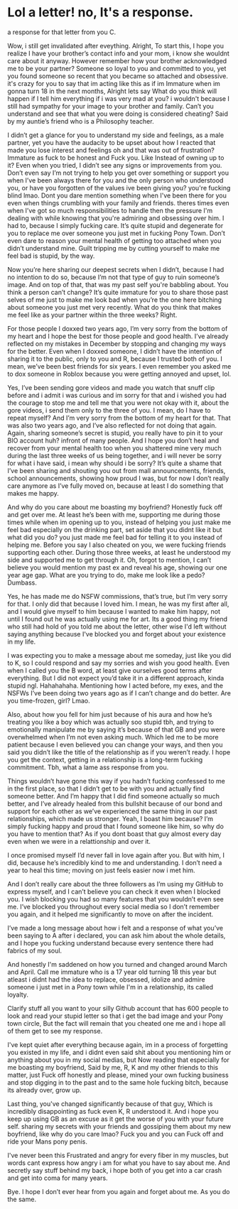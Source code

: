 # Lol a letter! no, It's a response.
a response for that letter from you C.

Wow, i still get invalidated after eveything.
Alright, To start this, I hope you realize I have your brother’s contact info and your mom, i know she wouldnt care about it anyway. However remember how your brother acknowledged me to be your partner? Someone so loyal to you and committed to you, yet you found someone so recent that you became so attached and obsessive. it's crazy for you to say that im acting like this as if im Immature when im gonna turn 18 in the next months, Alright lets say What do you think will happen if I tell him everything if i was very mad at you? i wouldn't because I still had sympathy for your image to your brother and family. Can’t you understand and see that what you were doing is considered cheating? Said by my auntie’s friend who is a Philosophy teacher. 

I didn’t get a glance for you to understand my side and feelings, as a male partner, yet you have the audacity to be upset about how I reacted that made you lose interest and feelings oh and that was out of frustration? Immature as fuck to be honest and Fuck you. Like Instead of owning up to it? Even when you tried, I didn’t see any signs or improvements from you. Don’t even say I’m not trying to help you get over something or support you when I’ve been always there for you and the only person who understood you, or have you forgotten of the values ive been giving you? you're fucking blind lmao. Dont you dare mention something when I've been there for you even when things crumbling with your family and friends. theres times even when I’ve got so much responsibilities to handle then the pressure I'm dealing with while knowing that you're admiring and obsessing over him. I had to, because I simply fucking care. It’s quite stupid and degenerate for you to replace me over someone you just met in fucking Pony Town. Don’t even dare to reason your mental health of getting too attached when you didn’t understand mine. Guilt tripping me by cutting yourself to make me feel bad is stupid, by the way.

Now you’re here sharing our deepest secrets when I didn’t, because I had no intention to do so, because I’m not that type of guy to ruin someone’s image. And on top of that, that was my past self you're babbling about. You think a person can’t change? It’s quite immature for you to share those past selves of me just to make me look bad when you’re the one here bitching about someone you just met very recently. What do you think that makes me feel like as your partner within the three weeks? Right.

For those people I doxxed two years ago, I’m very sorry from the bottom of my heart and I hope the best for those people and good health. I’ve already reflected on my mistakes in December by stopping and changing my ways for the better. Even when I doxxed someone, I didn’t have the intention of sharing it to the public, only to you and R, because I trusted both of you. I mean, we’ve been best friends for six years. I even remember you asked me to dox someone in Roblox because you were getting annoyed and upset, lol.

Yes, I’ve been sending gore videos and made you watch that snuff clip before and i admit i was curious and im sorry for that and i wished you had the courage to stop me and tell me that you were not okay with it, about the gore videos, i send them only to the three of you. I mean, do I have to repeat myself? And I’m very sorry from the bottom of my heart for that. That was also two years ago, and I’ve also reflected for not doing that again. Again, sharing someone’s secret is stupid, you really have to pin it to your BIO account huh? infront of many people. And I hope you don’t heal and recover from your mental health too when you shattered mine very much during the last three weeks of us being together, and i will never be sorry for what i have said, i mean why should i be sorry? It’s quite a shame that I’ve been sharing and shouting you out from mall announcements, friends, school announcements, showing how proud I was, but for now I don’t really care anymore as I’ve fully moved on, because at least I do something that makes me happy.

And why do you care about me boasting my boyfriend? Honestly fuck off and get over me. At least he’s been with me, supporting me during those times while when im opening up to you, instead of helping you just make me feel bad especially on the drinking part, set aside that you didnt like it but what did you do? you just made me feel bad for telling it to you instead of helping me. Before you say I also cheated on you, we were fucking friends supporting each other. During those three weeks, at least he understood my side and supported me to get through it. Oh, forgot to mention, I can’t believe you would mention my past ex and reveal his age, showing our one year age gap. What are you trying to do, make me look like a pedo? Dumbass.

Yes, he has made me do NSFW commissions, that’s true, but I’m very sorry for that. I only did that because I loved him. I mean, he was my first after all, and I would give myself to him because I wanted to make him happy, not until I found out he was actually using me for art. Its a good thing my friend who still had hold of you told me about the letter, other wise I'd left without saying anything because I've blocked you and forget about your existence in my life. 

I was expecting you to make a message about me someday, just like you did to K, so I could respond and say my sorries and wish you good health. Even when I called you the B word, at least give ourselves good terms after everything. But I did not expect you’d take it in a different approach, kinda stupid ngl. Hahahahaha. Mentioning how I acted before, my exes, and the NSFWs I’ve been doing two years ago as if I can’t change and do better. Are you time-frozen, girl? Lmao.

Also, about how you fell for him just because of his aura and how he’s treating you like a boy which was actually soo stupid tbh, and trying to emotionally manipulate me by saying it’s because of that GB and you were overwhelmed when I’m not even asking much. Which led me to be more patient because I even believed you can change your ways, and then you said you didn’t like the title of the relationship as if you weren’t ready. I hope you get the context, getting in a relationship is a long-term fucking commitment. Tbh, what a lame ass response from you.

Things wouldn’t have gone this way if you hadn’t fucking confessed to me in the first place, so that I didn’t get to be with you and actually find someone better. And I’m happy that I did find someone actually so much better, and I’ve already healed from this bullshit because of our bond and support for each other as we’ve experienced the same thing in our past relationships, which made us stronger. Yeah, I boast him because? I’m simply fucking happy and proud that I found someone like him, so why do you have to mention that? As if you dont boast that guy almost every day even when we were in a relattionship and over it.

I once promised myself I’d never fall in love again after you. But with him, I did, because he’s incredibly kind to me and understanding. I don’t need a year to heal this time; moving on just feels easier now i met him.

And I don’t really care about the three followers as I’m using my GitHub to express myself, and I can’t believe you can check it even when I blocked you. I wish blocking you had so many features that you wouldn’t even see me. I’ve blocked you throughout every social media so I don’t remember you again, and it helped me significantly to move on after the incident.

I’ve made a long message about how i felt and a response of what you’ve been saying to A after i declared, you can ask him about the whole details, and I hope you fucking understand because every sentence there had fabrics of my soul.

And honestly I'm saddened on how you turned and changed around March and April. Call me immature who is a 17 year old turning 18 this year but atleast i didnt had the idea to replace, obsessed, idolize and admire someone i just met in a Pony town while I'm in a relationship, its called loyalty. 

Clarify stuff all you want to your silly Github account that has 600 people to look and read your stupid letter so that i get the bad image and your Pony town circle, But the fact will remain that you cheated one me and i hope all of them get to see my response.

I've kept quiet after everything because again, im in a process of forgetting you existed in my life, and i didnt even said shit about you mentioning him or anything about you in my social medias, but Now reading that especially for me boasting my boyfriend, Said by me, R, K and my other friends to this matter, just Fuck off honestly and  please, mined your own fucking business and stop digging in to the past and to the same hole fucking bitch, because its already over, grow up.

Last thing, you've changed significantly because of that guy, Which is incredibly disappointing as fuck even K, R understood it. And i hope you keep up using GB as an excuse as it get the worse of you with your future self. sharing my secrets with your friends and gossiping them about my new boyfriend, like why do you care lmao? Fuck you and you can Fuck off and ride your Mans pony penis.

I've never been this Frustrated and angry for every fiber in my muscles, but words cant express how angry i am for what you have to say about me. And secretly say stuff behind my back, i hope both of you get into a car crash and get into coma for many years.

Bye. I hope I don’t ever hear from you again and forget about me. As you do the same.





